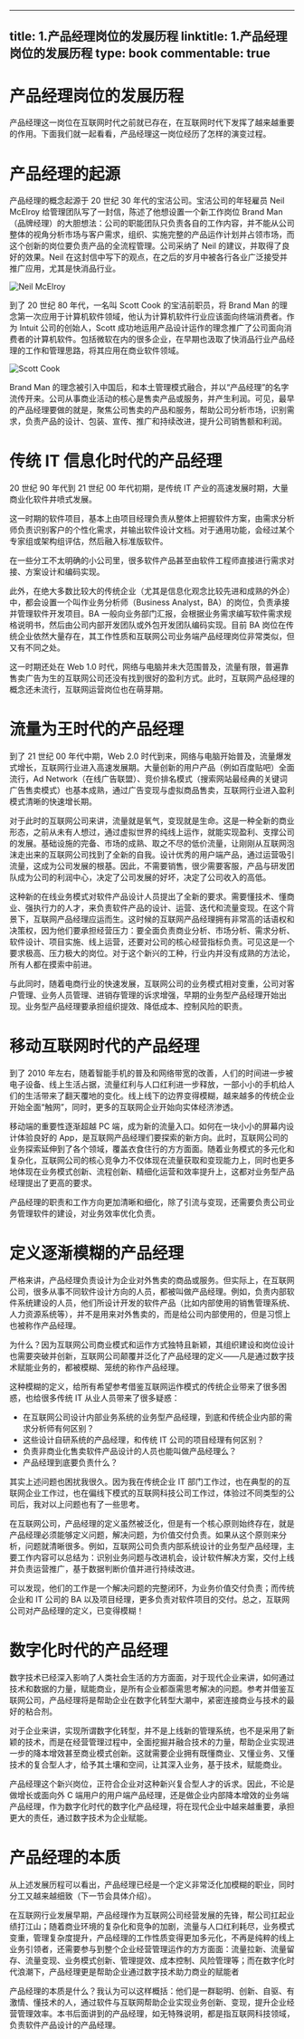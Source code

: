 
---
title: 1.产品经理岗位的发展历程
linktitle: 1.产品经理岗位的发展历程
type: book
commentable: true
---

# 产品经理岗位的发展历程

产品经理这一岗位在互联网时代之前就已存在，在互联网时代下发挥了越来越重要的作用。下面我们就一起看看，产品经理这一岗位经历了怎样的演变过程。

# 产品经理的起源

产品经理的概念起源于 20 世纪 30 年代的宝洁公司。宝洁公司的年轻雇员 Neil McElroy 给管理团队写了一封信，陈述了他想设置一个新工作岗位 Brand Man（品牌经理）的大胆想法：公司的职能团队只负责各自的工作内容，并不能从公司整体的视角分析市场与客户需求，组织、实施完整的产品运作计划并占领市场，而这个创新的岗位要负责产品的全流程管理。公司采纳了 Neil 的建议，并取得了良好的效果。Neil 在这封信中写下的观点，在之后的岁月中被各行各业广泛接受并推广应用，尤其是快消品行业。

![Neil McElroy](https://assets.ng-tech.icu/item/20230214112923.png)

到了 20 世纪 80 年代，一名叫 Scott Cook 的宝洁前职员，将 Brand Man 的理念第一次应用于计算机软件领域，他认为计算机软件行业应该面向终端消费者。作为 Intuit 公司的创始人，Scott 成功地运用产品设计运作的理念推广了公司面向消费者的计算机软件。包括微软在内的很多企业，在早期也汲取了快消品行业产品经理的工作和管理思路，将其应用在商业软件领域。

![Scott Cook](https://assets.ng-tech.icu/item/20230214113028.png)

Brand Man 的理念被引入中国后，和本土管理模式融合，并以“产品经理”的名字流传开来。公司从事商业活动的核心是售卖产品或服务，并产生利润。可见，最早的产品经理要做的就是，聚焦公司售卖的产品和服务，帮助公司分析市场，识别需求，负责产品的设计、包装、宣传、推广和持续改进，提升公司销售额和利润。

# 传统 IT 信息化时代的产品经理

20 世纪 90 年代到 21 世纪 00 年代初期，是传统 IT 产业的高速发展时期，大量商业化软件井喷式发展。

这一时期的软件项目，基本上由项目经理负责从整体上把握软件方案，由需求分析师负责识别客户的个性化需求，并输出软件设计文档。对于通用功能，会经过某个专家组或架构组评估，然后融入标准版软件。

在一些分工不太明确的小公司里，很多软件产品甚至由软件工程师直接进行需求对接、方案设计和编码实现。

此外，在绝大多数比较大的传统企业（尤其是信息化观念比较先进和成熟的外企）中，都会设置一个叫作业务分析师（Business Analyst，BA）的岗位，负责承接并管理软件开发项目。BA 一般向业务部门汇报，会根据业务需求编写软件需求规格说明书，然后由公司内部开发团队或外包开发团队编码实现。目前 BA 岗位在传统企业依然大量存在，其工作性质和互联网公司业务端产品经理岗位非常类似，但又有不同之处。

这一时期还处在 Web 1.0 时代，网络与电脑并未大范围普及，流量有限，普遍靠售卖广告为生的互联网公司还没有找到很好的盈利方式。此时，互联网产品经理的概念还未流行，互联网运营岗位也在萌芽期。

# 流量为王时代的产品经理

到了 21 世纪 00 年代中期，Web 2.0 时代到来，网络与电脑开始普及，流量爆发式增长，互联网行业进入高速发展期。大量创新的用户产品（例如百度贴吧）全面流行，Ad Network（在线广告联盟）、竞价排名模式（搜索网站最经典的关键词广告售卖模式）也基本成熟，通过广告变现与虚拟商品售卖，互联网行业进入盈利模式清晰的快速增长期。

对于此时的互联网公司来讲，流量就是氧气，变现就是生命。这是一种全新的商业形态，之前从未有人想过，通过虚拟世界的纯线上运作，就能实现盈利、支撑公司的发展。基础设施的完备、市场的成熟、取之不尽的低价流量，让刚刚从互联网泡沫走出来的互联网公司找到了全新的自我。设计优秀的用户端产品，通过运营吸引流量，这成为公司发展的根基。因此，不需要销售，很少需要客服，产品与研发团队成为公司的利润中心，决定了公司发展的好坏，决定了公司收入的高低。

这种新的在线业务模式对软件产品设计人员提出了全新的要求。需要懂技术、懂商业、强执行力的人才，来负责软件产品的设计、运营、迭代和流量变现。在这个背景下，互联网产品经理应运而生。这时候的互联网产品经理拥有非常高的话语权和决策权，因为他们要承担经营压力：要全面负责商业分析、市场分析、需求分析、软件设计、项目实施、线上运营，还要对公司的核心经营指标负责。可见这是一个要求极高、压力极大的岗位。对于这个新兴的工种，行业内并没有成熟的方法论，所有人都在摸索中前进。

与此同时，随着电商行业的快速发展，互联网公司的业务模式相对变重，公司对客户管理、业务人员管理、进销存管理的诉求增强，早期的业务型产品经理开始出现。业务型产品经理要承担组织提效、降低成本、控制风险的职责。

# 移动互联网时代的产品经理

到了 2010 年左右，随着智能手机的普及和网络带宽的改善，人们的时间进一步被电子设备、线上生活占据，流量红利与人口红利进一步释放，一部小小的手机给人们的生活带来了翻天覆地的变化。线上线下的边界变得模糊，越来越多的传统企业开始全面“触网”，同时，更多的互联网企业开始向实体经济渗透。

移动端的重要性逐渐超越 PC 端，成为新的流量入口。如何在一块小小的屏幕内设计体验良好的 App，是互联网产品经理们要探索的新方向。此时，互联网公司的业务探索延伸到了各个领域，覆盖衣食住行的方方面面。随着业务模式的多元化和复杂化，互联网公司的核心竞争力不仅体现在流量获取和变现能力上，同时也更多地体现在业务模式创新、流程创新、精细化运营和效率提升上，这都对业务型产品经理提出了更高的要求。

产品经理的职责和工作方向更加清晰和细化，除了引流与变现，还需要负责公司业务管理软件的建设，对业务效率优化负责。

# 定义逐渐模糊的产品经理

严格来讲，产品经理负责设计为企业对外售卖的商品或服务。但实际上，在互联网公司，很多从事不同软件设计方向的人员，都被叫做产品经理。例如，负责内部软件系统建设的人员，他们所设计开发的软件产品（比如内部使用的销售管理系统、人力资源系统等），并不是用来对外售卖的，而是给公司内部使用的，但是习惯上也被称作产品经理。

为什么？因为互联网公司商业模式和运作方式独特且新颖，其组织建设和岗位设计也需要突破并创新，互联网公司颠覆并泛化了产品经理的定义——凡是通过数字技术赋能业务的，都被模糊、笼统的称作产品经理。

这种模糊的定义，给所有希望参考借鉴互联网运作模式的传统企业带来了很多困惑，也给很多传统 IT 从业人员带来了很多疑惑：

- 在互联网公司设计内部业务系统的业务型产品经理，到底和传统企业内部的需求分析师有何区别？
- 这些设计自研系统的产品经理，和传统 IT 公司的项目经理有何区别？
- 负责非商业化售卖软件产品设计的人员也能叫做产品经理么？
- 产品经理到底要负责什么？

其实上述问题也困扰我很久。因为我在传统企业 IT 部门工作过，也在典型的的互联网企业工作过，也在偏线下模式的互联网科技公司工作过，体验过不同类型的公司后，我对以上问题也有了一些思考。

在互联网公司，产品经理的定义虽然被泛化，但是有一个核心原则始终存在，就是产品经理必须能够定义问题，解决问题，为价值交付负责。如果从这个原则来分析，问题就清晰很多。例如，互联网公司负责内部系统设计的业务型产品经理，主要工作内容可以总结为：识别业务问题与改进机会，设计软件解决方案，交付上线并负责运营推广，基于数据判断价值并进行持续改进。

可以发现，他们的工作是一个解决问题的完整闭环，为业务价值交付负责；而传统企业和 IT 公司的 BA 以及项目经理，更多负责对软件项目的交付。总之，互联网公司对产品经理的定义，已变得模糊！

# 数字化时代的产品经理

数字技术已经深入影响了人类社会生活的方方面面，对于现代企业来讲，如何通过技术和数据的力量，赋能商业，是所有企业都亟需思考解决的问题。参考并借鉴互联网公司，产品经理将是帮助企业在数字化转型大潮中，紧密连接商业与技术的最好的粘合剂。

对于企业来讲，实现所谓数字化转型，并不是上线新的管理系统，也不是采用了新颖的技术，而是在经营管理过程中，全面挖掘并融合技术的力量，帮助企业实现进一步的降本增效甚至商业模式创新。这就需要企业拥有既懂商业、又懂业务、又懂技术的复合型人才，给予其土壤和空间，让其深入业务，基于技术，赋能商业。

产品经理这个新兴岗位，正符合企业对这种新兴复合型人才的诉求。因此，不论是做增长或面向外 C 端用户的用户端产品经理，还是做企业内部降本增效的业务端产品经理，作为数字化时代的数字化产品经理，将在现代企业中越来越重要，承担更大的责任，通过数字技术为企业赋能。

# 产品经理的本质

从上述发展历程可以看出，产品经理已经是一个定义非常泛化加模糊的职业，同时分工又越来越细致（下一节会具体介绍）。

在互联网行业发展早期，产品经理作为互联网公司经营发展的先锋，帮公司扛起业绩打江山；随着商业环境的复杂化和竞争的加剧，流量与人口红利耗尽，业务模式变重，管理复杂度提升，产品经理的工作性质变得更加多元化，不再是纯粹的线上业务引领者，还需要参与到整个企业经营管理运作的方方面面：流量拉新、流量留存、流量变现、业务模式创新、管理提效、成本控制、风险管理等；而在数字化时代浪潮下，产品经理更是帮助企业通过数字技术助力商业的赋能者

产品经理的本质是什么？我认为可以这样概括：他们是一群聪明、创新、自驱、有激情、懂技术的人，通过软件与互联网帮助企业实现业务创新、变现，提升企业经营管理效率。本书后面讲到的产品经理，如无特殊说明，都是指互联网科技领域，负责软件产品设计的产品经理。

    